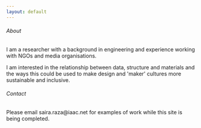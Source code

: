 ```yaml
---
layout: default
---
```

###### About

I am a researcher with a background in engineering and experience working with NGOs and media organisations.

<p>I am interested in the relationship between data, structure and materials and the ways this could be used to make design and 'maker' cultures more sustainable and inclusive.</p>


###### Contact

<p>Please email saira.raza@iaac.net for examples of work while this site is being completed.
</p>
